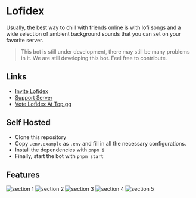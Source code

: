 # Lofidex

Usually, the best way to chill with friends online is with lofi songs and a wide selection of ambient background sounds that you can set on your favorite server.

> This bot is still under development, there may still be many problems in it. We are still developing this bot. Feel free to contribute.

## Links

- [Invite Lofidex](https://discord.com/oauth2/authorize?client_id=1221004354408939640)
- [Support Server](https://discord.gg/b2hw59zVTx)
- [Vote Lofidex At Top.gg](https://top.gg/bot/1221004354408939640)

## Self Hosted

- Clone this repository
- Copy `.env.example` as `.env` and fill in all the necessary configurations.
- Install the dependencies with `pnpm i`
- Finally, start the bot with `pnpm start`

## Features

<img src="https://storage.lumidex.id/lofidex/image/lofidex1.png" alt="section 1" />
<img src="https://storage.lumidex.id/lofidex/image/lofidex2.png" alt="section 2" />
<img src="https://storage.lumidex.id/lofidex/image/lofidex3.png" alt="section 3" />
<img src="https://storage.lumidex.id/lofidex/image/lofidex4.png" alt="section 4" />
<img src="https://storage.lumidex.id/lofidex/image/lofidex5.png" alt="section 5" />

